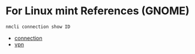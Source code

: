 # For Linux mint References (GNOME)

```bash
nmcli connection show ID
```

- [connection](https://developer-old.gnome.org/NetworkManager/stable/settings-connection.html)
- [vpn](https://developer-old.gnome.org/NetworkManager/stable/settings-vpn.html)
